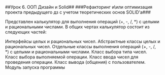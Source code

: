 ##Урок 6. ООП Дизайн и Solid## ###Рефакторинг и\или оптимизация проекта предыдущего дз с учетом теоретических основ SOLID’а###

Представлен калькулятор для выполнения  операций (+, -, /, *) с целыми и рациональными числами. В общих чертах калькулятор состоит из следующих частей:

Интерфейсы целых и рациональных чисел.
Абстрактные классы целых и рациональных чисел.
Отдельные классы выполнения операций (+, -, /, *) с целыми и рациональными числами.
Класс выбора типа чисел.
Класс выбора выполняемой операции.
Класс ввода чисел для проведения операции.
Класс вывода (общения) с пользователем.
Модуль запуска программы